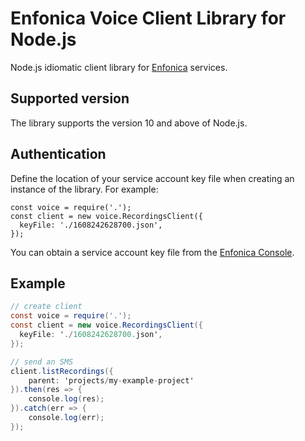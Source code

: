 # Enfonica Voice Client Library for Node.js

Node.js idiomatic client library for [Enfonica](https://enfonica.com/) services.

## Supported version

The library supports the version 10 and above of Node.js.

## Authentication

Define the location of your service account key file when creating an instance of the library. For example:

```
const voice = require('.');
const client = new voice.RecordingsClient({
  keyFile: './1608242628700.json',
});
```

You can obtain a service account key file from the [Enfonica Console](https://console.enfonica.com/).

## Example

```cs
// create client
const voice = require('.');
const client = new voice.RecordingsClient({
  keyFile: './1608242628700.json',
});

// send an SMS
client.listRecordings({
    parent: 'projects/my-example-project'
}).then(res => {
    console.log(res);
}).catch(err => {
    console.log(err);
});
```